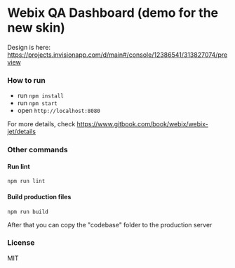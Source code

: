 Webix QA Dashboard (demo for the new skin)
===================

Design is here: https://projects.invisionapp.com/d/main#/console/12386541/313827074/preview

### How to run

- run ```npm install```
- run ```npm start```
- open ```http://localhost:8080```

For more details, check https://www.gitbook.com/book/webix/webix-jet/details

### Other commands

#### Run lint

```
npm run lint
```

#### Build production files

```
npm run build
```

After that you can copy the "codebase" folder to the production server


### License

MIT